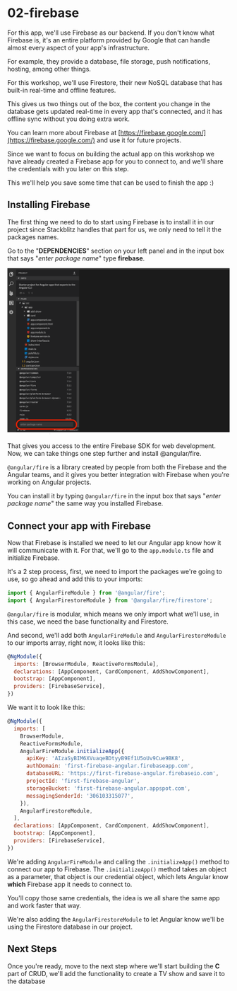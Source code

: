 # 02-firebase

For this app, we'll use Firebase as our backend. If you don't know what Firebase is, it's an entire platform provided by Google that can handle almost every aspect of your app's infrastructure.

For example, they provide a database, file storage, push notifications, hosting, among other things.

For this workshop, we'll use Firestore, their new NoSQL database that has built-in real-time and offline features.

This gives us two things out of the box, the content you change in the database gets updated real-time in every app that's connected, and it has offline sync without you doing extra work.

You can learn more about Firebase at [https://firebase.google.com/](https://firebase.google.com/) and use it for future projects.

Since we want to focus on building the actual app on this workshop we have already created a Firebase app for you to connect to, and we'll share the credentials with you later on this step.

This we'll help you save some time that can be used to finish the app :\)

## Installing Firebase

The first thing we need to do to start using Firebase is to install it in our project since Stackblitz handles that part for us, we only need to tell it the packages names.

Go to the "**DEPENDENCIES**" section on your left panel and in the input box that says "_enter package name_" type **firebase**.

![Install Firebase](.gitbook/assets/install-firebase.png)

That gives you access to the entire Firebase SDK for web development. Now, we can take things one step further and install @angular/fire.

`@angular/fire` is a library created by people from both the Firebase and the Angular teams, and it gives you better integration with Firebase when you're working on Angular projects.

You can install it by typing `@angular/fire` in the input box that says "_enter package name_" the same way you installed Firebase.

## Connect your app with Firebase

Now that Firebase is installed we need to let our Angular app know how it will communicate with it. For that, we'll go to the `app.module.ts` file and initialize Firebase.

It's a 2 step process, first, we need to import the packages we're going to use, so go ahead and add this to your imports:

```javascript
import { AngularFireModule } from '@angular/fire';
import { AngularFirestoreModule } from '@angular/fire/firestore';
```

`@angular/fire` is modular, which means we only import what we'll use, in this case, we need the base functionality and Firestore.

And second, we'll add both `AngularFireModule` and `AngularFirestoreModule` to our imports array, right now, it looks like this:

```javascript
@NgModule({
  imports: [BrowserModule, ReactiveFormsModule],
  declarations: [AppComponent, CardComponent, AddShowComponent],
  bootstrap: [AppComponent],
  providers: [FirebaseService],
})
```

We want it to look like this:

```javascript
@NgModule({
  imports: [
    BrowserModule,
    ReactiveFormsModule,
    AngularFireModule.initializeApp({
      apiKey: 'AIzaSyBIM6XVuaqeBDtyyB9Ef1U5oUv9Cue9BK8',
      authDomain: 'first-firebase-angular.firebaseapp.com',
      databaseURL: 'https://first-firebase-angular.firebaseio.com',
      projectId: 'first-firebase-angular',
      storageBucket: 'first-firebase-angular.appspot.com',
      messagingSenderId: '306103315077',
    }),
    AngularFirestoreModule,
  ],
  declarations: [AppComponent, CardComponent, AddShowComponent],
  bootstrap: [AppComponent],
  providers: [FirebaseService],
})
```

We're adding `AngularFireModule` and calling the `.initializeApp()` method to connect our app to Firebase. The `.initializeApp()` method takes an object as a parameter, that object is our credential object, which lets Angular know **which** Firebase app it needs to connect to.

You'll copy those same credentials, the idea is we all share the same app and work faster that way.

We're also adding the `AngularFirestoreModule` to let Angular know we'll be using the Firestore database in our project.

## Next Steps

Once you're ready, move to the next step where we'll start building the **C** part of CRUD, we'll add the functionality to create a TV show and save it to the database

